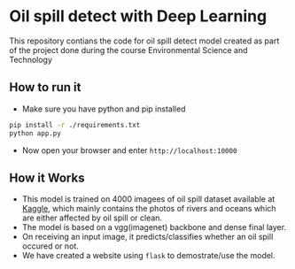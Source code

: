 # Oil spill detect with Deep Learning

This repository contians the code for oil spill detect model created as part of the project done during the course Environmental Science and Technology

## How to run it

- Make sure you have python and pip installed

```bash
pip install -r ./requirements.txt
python app.py
```

- Now open your browser and enter `http://localhost:10000`

## How it Works

- This model is trained on 4000 imagees of oil spill dataset available at [Kaggle](https://www.kaggle.com/datasets/vighneshanand/oil-spill-dataset-binary-image-classification), which mainly contains the photos of rivers and oceans which are either affected by oil spill or clean.
- The model is based on a vgg(imagenet) backbone and dense final layer.
- On receiving an input image, it predicts/classifies whether an oil spill occured or not.
- We have created a website using `flask` to demostrate/use the model.
